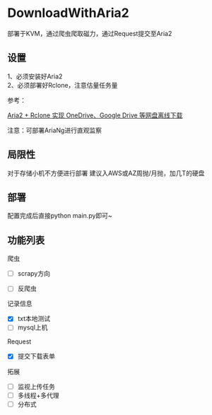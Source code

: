 # DownloadWithAria2

部署于KVM，通过爬虫爬取磁力，通过Request提交至Aria2

## 设置

1、必须安装好Aria2<br/>
2、必须部署好Rclone，注意估量任务量

参考：

[Aria2 + Rclone 实现 OneDrive、Google Drive 等网盘离线下载](https://p3terx.com/archives/offline-download-of-onedrive-gdrive.html)

注意：可部署AriaNg进行直观监察

## 局限性
对于存储小机不方便进行部署
建议入AWS或AZ周抛/月抛，加几T的硬盘

## 部署

配置完成后直接python main.py即可~

## 功能列表

爬虫

- [ ] 	scrapy方向

- [ ] 	反爬虫


记录信息

- [x] 	txt本地测试
- [ ] 	mysql上机

Request

- [x] 提交下载表单


拓展

- [ ] 	监视上传任务
- [ ] 	多线程+多代理
- [ ] 	分布式

